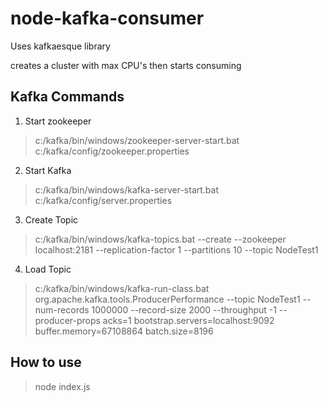 # node-kafka-consumer

Uses kafkaesque library

creates a cluster with max CPU's then starts consuming

## Kafka Commands
1. Start zookeeper
> c:/kafka/bin/windows/zookeeper-server-start.bat c:/kafka/config/zookeeper.properties
2. Start Kafka
> c:/kafka/bin/windows/kafka-server-start.bat c:/kafka/config/server.properties
3. Create Topic
> c:/kafka/bin/windows/kafka-topics.bat --create --zookeeper localhost:2181 --replication-factor 1 --partitions 10 --topic NodeTest1
4. Load Topic
> c:/kafka/bin/windows/kafka-run-class.bat org.apache.kafka.tools.ProducerPerformance --topic NodeTest1 --num-records 1000000 --record-size 2000 --throughput -1 --producer-props acks=1 bootstrap.servers=localhost:9092 buffer.memory=67108864 batch.size=8196

## How to use
> node index.js